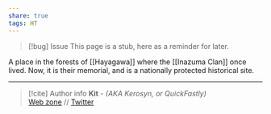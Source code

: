 ```yaml
---
share: true
tags: HT
---
```

> [!bug] Issue
> This page is a stub, here as a reminder for later.

A place in the forests of [[Hayagawa]] where the [[Inazuma Clan]] once lived. Now, it is their memorial, and is a nationally protected historical site.

-----
> [!cite] Author info
> **Kit** - *(AKA Kerosyn, or QuickFastly)*\
> [Web zone](https://kitabe.link) // [Twitter](https://twitter.com/Kerosyn_)